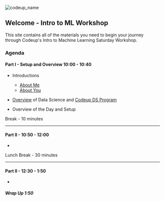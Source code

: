 ![codeup_name](https://750092.smushcdn.com/1449913/wp-content/uploads/2018/08/logo.png?lossy=1&strip=1&webp=1)

## Welcome - Intro to ML Workshop

This site contains all of the materials you need to begin your journey through Codeup's Intro to Machine Learning Saturday Workshop.

### Agenda


#### Part I - Setup and Overview 10:00 - 10:40

- Introductions
    - [About Me](https://www.linkedin.com/in/faithkane/)
    - [About You](https://app.sli.do/event/mnnqb5gc)
    

- [Overview](https://faithkane3.github.io/ds_overview.pdf) of Data Science and [Codeup DS Program](https://codeup.com/ds-admissions/)

- Overview of the Day and Setup


Break - 10 minutes
___
#### Part II - 10:50 - 12:00

- 


Lunch Break - 30 minutes
___
#### Part II - 12:30 - 1:50

- 


##### Wrap Up 1:50
